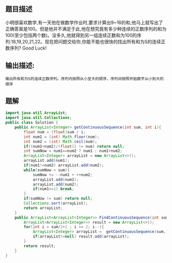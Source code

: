 ## 题目描述

小明很喜欢数学,有一天他在做数学作业时,要求计算出9~16的和,他马上就写出了正确答案是100。但是他并不满足于此,他在想究竟有多少种连续的正数序列的和为100(至少包括两个数)。没多久,他就得到另一组连续正数和为100的序列:18,19,20,21,22。现在把问题交给你,你能不能也很快的找出所有和为S的连续正数序列? Good Luck!

## 输出描述:

```
输出所有和为S的连续正数序列。序列内按照从小至大的顺序，序列间按照开始数字从小到大的顺序
```



## 题解

```java
import java.util.ArrayList;
import java.util.Collections;
public class Solution {
    public ArrayList<Integer> getContinuousSequence(int sum, int i){
        float num = (float)sum / i;
        int num1 = (int) Math.floor(num);
        int num2 = (int) Math.ceil(num);
        if((num1+num2)/(float)2 != num) return null;
        int sumNow = num1==num2 ? num1 : num1+num2;
        ArrayList<Integer> arrayList = new ArrayList<>();
        arrayList.add(num1);
        if(num1!=num2) arrayList.add(num2);
        while(sumNow < sum){
            sumNow += --num1 + ++num2;
            arrayList.add(num1);
            arrayList.add(num2);
            if(num1<=1) break;
        }
        if(sumNow != sum) return null;
        Collections.sort(arrayList);
        return arrayList;
    }
    public ArrayList<ArrayList<Integer>> FindContinuousSequence(int sum) {
        ArrayList<ArrayList<Integer>> result = new ArrayList<>();
        for(int i = sum/2+1 ; i >= 2; i--){
            ArrayList<Integer> arrayList =  getContinuousSequence(sum, i);
            if(arrayList!=null) result.add(arrayList);
        }
        return result;
    }
}
```

